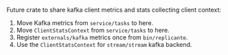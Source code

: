 Future crate to share kafka client metrics and stats collecting client context:

  1. Move Kafka metrics from `service/tasks` to here.
  2. Move `ClientStatsContext` from `service/tasks` to here.
  3. Register `externals/kafka` metrics once from `bin/replicante`.
  4. Use the `ClientStatsContext` for `stream/stream` kafka backend.
